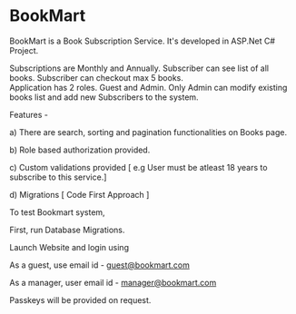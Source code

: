 # BookMart
BookMart is a Book Subscription Service. It's developed in ASP.Net C# Project.

Subscriptions are Monthly and Annually. Subscriber can see list of all books. Subscriber can checkout max 5 books.  
Application has 2 roles. Guest and Admin. Only Admin can modify existing books list and add new Subscribers to the system. 

Features - 

a) There are search, sorting and pagination functionalities on Books page. 

b) Role based authorization provided.

c) Custom validations provided [ e.g User must be atleast 18 years to subscribe to this service.] 

d) Migrations [ Code First Approach ]

To test Bookmart system,

  First, run Database Migrations. 
  
  Launch Website and login using

  As a guest, use email id - guest@bookmart.com
  
  As a manager, user email id - manager@bookmart.com
  
  Passkeys will be provided on request.
  
  

